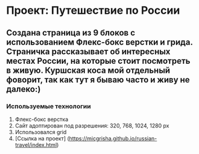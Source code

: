 # **Проект: Путешествие по России**
## Создана страница из 9 блоков с использованием Флекс-бокс верстки и грида. Страничка рассказывает об интересных местах России, на которые стоит посмотреть в живую. Куршская коса мой отдельный фоворит, так как тут я бываю часто и живу не далеко:)
### Используемые технологии
1. Флекс-бокс верстка
2. Сайт адоптирован под разрешения: 320, 768, 1024, 1280 px
3. Использовался grid 
4. [Ссылка на проект] (https://micgrisha.github.io/russian-travel/index.html)